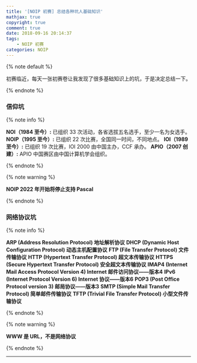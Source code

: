 ```yaml
---
title: '[NOIP 初赛] 总结各种坑人基础知识'
mathjax: true
copyright: true
comment: true
date: 2018-09-16 20:14:37
tags:
	- NOIP 初赛
categories: NOIP
---
```


{% note default %}

初赛临近，每天一张初赛卷让我发现了很多基础知识上的坑，于是决定总结一下。

{% endnote %}

<!-- more -->

### 信仰坑

{% note info %}

**NOI（1984 至今）:** 已组织 33 次活动，各省选拔五名选手，至少一名为女选手。
**NOIP（1995 至今）:** 已组织 22 次比赛，全国同一时间，不同地点。
**IOI（1989 至今）:** 已组织 19 次比赛，IOI 2000 由中国主办，CCF 承办。
**APIO（2007 创建）:** APIO 中国赛区由中国计算机学会组织。

{% endnote %}

{% note warning %}

**NOIP 2022 年开始将停止支持 Pascal**

{% endnote %}

### 网络协议坑

{% note info %}

**ARP (Address Resolution Protocol) 地址解析协议**
**DHCP (Dynamic Host Configuration Protocol) 动态主机配置协议**
**FTP (File Transfer Protocol) 文件传输协议**
**HTTP (Hypertext Transfer Protocol) 超文本传输协议**
**HTTPS (Secure Hypertext Transfer Protocol) 安全超文本传输协议**
**IMAP4 (Internet Mail Access Protocol Version 4) Internet 邮件访问协议——版本4**
**IPv6 (Internet Protocol Version 6) Internet 协议——版本6**
**POP3 (Post Office Protocol version 3) 邮局协议——版本3**
**SMTP (Simple Mail Transfer Protocol) 简单邮件传输协议**
**TFTP (Trivial File Transfer Protocol) 小型文件传输协议**

{% endnote %}

{% note warning %}

**WWW 是 URL，不是网络协议**

{% endnote %}

---